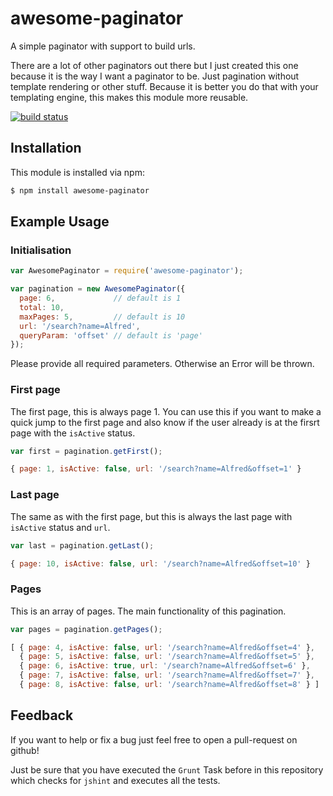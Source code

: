 # awesome-paginator

A simple paginator with support to build urls.

There are a lot of other paginators out there but I just created this one
because it is the way I want a paginator to be. Just pagination without
template rendering or other stuff. Because it is better you
do that with your templating engine, this makes this module more reusable.

[![build status](https://secure.travis-ci.org/wwwdata/awesome-pager.png)](http://travis-ci.org/wwwdata/awesome-pager)

## Installation

This module is installed via npm:

``` bash
$ npm install awesome-paginator
```

## Example Usage

### Initialisation
``` js
var AwesomePaginator = require('awesome-paginator');

var pagination = new AwesomePaginator({
  page: 6,             // default is 1
  total: 10,
  maxPages: 5,         // default is 10
  url: '/search?name=Alfred',
  queryParam: 'offset' // default is 'page'
});
```

Please provide all required parameters. Otherwise an Error will be thrown.

### First page
The first page, this is always page 1. You can use this if you want to make a
quick jump to the first page and also know if the user already is at the firsrt
page with the `isActive` status.

``` js
var first = pagination.getFirst();

{ page: 1, isActive: false, url: '/search?name=Alfred&offset=1' }
```

### Last page
The same as with the first page, but this is always the last page with `isActive`
status and `url`.

``` js
var last = pagination.getLast();

{ page: 10, isActive: false, url: '/search?name=Alfred&offset=10' }
```

### Pages
This is an array of pages. The main functionality of this pagination.

``` js
var pages = pagination.getPages();

[ { page: 4, isActive: false, url: '/search?name=Alfred&offset=4' },
  { page: 5, isActive: false, url: '/search?name=Alfred&offset=5' },
  { page: 6, isActive: true, url: '/search?name=Alfred&offset=6' },
  { page: 7, isActive: false, url: '/search?name=Alfred&offset=7' },
  { page: 8, isActive: false, url: '/search?name=Alfred&offset=8' } ]
```
## Feedback
If you want to help or fix a bug just feel free to open a pull-request on
github!

Just be sure that you have executed the `Grunt` Task before in this repository
which checks for `jshint` and executes all the tests.
